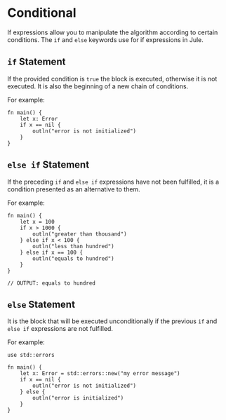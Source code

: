 # Conditional
If expressions allow you to manipulate the algorithm according to certain conditions. The `if` and `else` keywords use for if expressions in Jule. 

## `if` Statement
If the provided condition is `true` the block is executed, otherwise it is not executed. It is also the beginning of a new chain of conditions.

For example:
```
fn main() {
    let x: Error
    if x == nil {
        outln("error is not initialized")
    }
}
```

## `else if` Statement
If the preceding `if` and `else if` expressions have not been fulfilled, it is a condition presented as an alternative to them.

For example:
```
fn main() {
    let x = 100
    if x > 1000 {
        outln("greater than thousand")
    } else if x < 100 {
        outln("less than hundred")
    } else if x == 100 {
        outln("equals to hundred")
    }
}

// OUTPUT: equals to hundred
```

## `else` Statement
It is the block that will be executed unconditionally if the previous `if` and `else if` expressions are not fulfilled.

For example:
```
use std::errors

fn main() {
    let x: Error = std::errors::new("my error message")
    if x == nil {
        outln("error is not initialized")
    } else {
        outln("error is initialized")
    }
}
```
